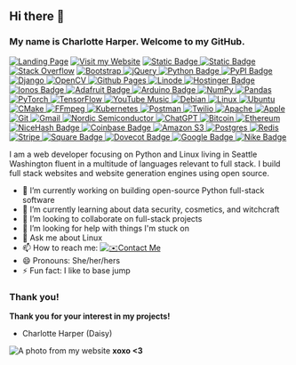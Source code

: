 ## Hi there 👋
### My name is Charlotte Harper. Welcome to my GitHub.
[![Landing Page](https://img.shields.io/badge/Landing_Page-purple)](https://lotteh.com/landing/)
[![Visit my Website](https://img.shields.io/badge/Visit_my_website-blue)](https://glamgirlx.com)
[![Static Badge](https://img.shields.io/badge/Open_Source_❤️-pink)
![Static Badge](https://img.shields.io/badge/Full-Stack-Linux-green)](https://github.com/daisycamber/lotteharper)
[![Stack Overflow](https://img.shields.io/badge/-Stackoverflow-FE7A16?style=for-the-badge&logo=stack-overflow&logoColor=white)](https://stackoverflow.com/users/2225373/charlotte-harper)
[![Bootstrap](https://img.shields.io/badge/bootstrap-%238511FA.svg?style=for-the-badge&logo=bootstrap&logoColor=white)
![jQuery](https://img.shields.io/badge/jquery-%230769AD.svg?style=for-the-badge&logo=jquery&logoColor=white)
![Python Badge](https://img.shields.io/badge/Python-3776AB?logo=python&logoColor=fff&style=for-the-badge)
![PyPI Badge](https://img.shields.io/badge/PyPI-3775A9?logo=pypi&logoColor=fff&style=for-the-badge)
![Django](https://img.shields.io/badge/django-%23092E20.svg?style=for-the-badge&logo=django&logoColor=white)
![OpenCV](https://img.shields.io/badge/opencv-%23white.svg?style=for-the-badge&logo=opencv&logoColor=white)
![Github Pages](https://img.shields.io/badge/github%20pages-121013?style=for-the-badge&logo=github&logoColor=white)
![Linode](https://img.shields.io/badge/linode-00A95C?style=for-the-badge&logo=linode&logoColor=white)
![Hostinger Badge](https://img.shields.io/badge/Hostinger-673DE6?logo=hostinger&logoColor=fff&style=for-the-badge)
![Ionos Badge](https://img.shields.io/badge/Ionos-003D8F?logo=ionos&logoColor=fff&style=for-the-badge)
![Adafruit Badge](https://img.shields.io/badge/Adafruit-000?logo=adafruit&logoColor=fff&style=for-the-badge)
![Arduino Badge](https://img.shields.io/badge/Arduino-00878F?logo=arduino&logoColor=fff&style=for-the-badge)
![NumPy](https://img.shields.io/badge/numpy-%23013243.svg?style=for-the-badge&logo=numpy&logoColor=white)
![Pandas](https://img.shields.io/badge/pandas-%23150458.svg?style=for-the-badge&logo=pandas&logoColor=white)
![PyTorch](https://img.shields.io/badge/PyTorch-%23EE4C2C.svg?style=for-the-badge&logo=PyTorch&logoColor=white)
![TensorFlow](https://img.shields.io/badge/TensorFlow-%23FF6F00.svg?style=for-the-badge&logo=TensorFlow&logoColor=white)
![YouTube Music](https://img.shields.io/badge/YouTube_Music-FF0000?style=for-the-badge&logo=youtube-music&logoColor=white)
![Debian](https://img.shields.io/badge/Debian-D70A53?style=for-the-badge&logo=debian&logoColor=white)
![Linux](https://img.shields.io/badge/Linux-FCC624?style=for-the-badge&logo=linux&logoColor=black)
![Ubuntu](https://img.shields.io/badge/Ubuntu-E95420?style=for-the-badge&logo=ubuntu&logoColor=white)
![CMake](https://img.shields.io/badge/CMake-%23008FBA.svg?style=for-the-badge&logo=cmake&logoColor=white)
![FFmpeg](https://shields.io/badge/FFmpeg-%23171717.svg?logo=ffmpeg&style=for-the-badge&labelColor=171717&logoColor=5cb85c)
![Kubernetes](https://img.shields.io/badge/kubernetes-%23326ce5.svg?style=for-the-badge&logo=kubernetes&logoColor=white)
![Postman](https://img.shields.io/badge/Postman-FF6C37?style=for-the-badge&logo=postman&logoColor=white)
![Twilio](https://img.shields.io/badge/Twilio-F22F46?style=for-the-badge&logo=Twilio+logoColor=white)
![Apache](https://img.shields.io/badge/apache-%23D42029.svg?style=for-the-badge&logo=apache&logoColor=white)
![Apple](https://img.shields.io/badge/Apple-%23000000.svg?style=for-the-badge&logo=apple&logoColor=white)
![Git](https://img.shields.io/badge/git-%23F05033.svg?style=for-the-badge&logo=git&logoColor=white)
![Gmail](https://img.shields.io/badge/Gmail-D14836?style=for-the-badge&logo=gmail&logoColor=white)
![Nordic Semiconductor](https://img.shields.io/badge/Nordic%20Semiconductor-00A9CE.svg?style=for-the-badge&logo=Nordic-Semiconductor&logoColor=white)
![ChatGPT](https://img.shields.io/badge/chatGPT-74aa9c?style=for-the-badge&logo=openai&logoColor=white)
![Bitcoin](https://img.shields.io/badge/bitcoin-2F3134?style=for-the-badge&logo=bitcoin&logoColor=white)
![Ethereum](https://img.shields.io/badge/Ethereum-3C3C3D?style=for-the-badge&logo=Ethereum&logoColor=white)
![NiceHash Badge](https://img.shields.io/badge/NiceHash-FBC342?logo=nicehash&logoColor=000&style=for-the-badge)
![Coinbase Badge](https://img.shields.io/badge/Coinbase-0052FF?logo=coinbase&logoColor=fff&style=for-the-badge)
![Amazon S3](https://img.shields.io/badge/Amazon%20S3-FF9900?style=for-the-badge&logo=amazons3&logoColor=white)
![Postgres](https://img.shields.io/badge/postgres-%23316192.svg?style=for-the-badge&logo=postgresql&logoColor=white)
![Redis](https://img.shields.io/badge/redis-%23DD0031.svg?style=for-the-badge&logo=redis&logoColor=white)
![Stripe](https://img.shields.io/badge/Stripe-5469d4?style=for-the-badge&logo=stripe&logoColor=ffffff)
![Square Badge](https://img.shields.io/badge/Square-3E4348?logo=square&logoColor=fff&style=for-the-badge)
![Dovecot Badge](https://img.shields.io/badge/Dovecot-54BCAB?logo=dovecot&logoColor=fff&style=for-the-badge)
![Google Badge](https://img.shields.io/badge/Google-4285F4?logo=google&logoColor=fff&style=for-the-badge)
![Nike Badge](https://img.shields.io/badge/Nike-111?logo=nike&logoColor=fff&style=for-the-badge)](https://glamgirlx.com)



I am a web developer focusing on Python and Linux living in Seattle Washington fluent in a multitude of languages relevant to full stack. I build full stack websites and website generation engines using open source.

- 🔭 I’m currently working on building open-source Python full-stack software
- 🌱 I’m currently learning about data security, cosmetics, and witchcraft
- 👯 I’m looking to collaborate on full-stack projects
- 🤔 I’m looking for help with things I'm stuck on
- 💬 Ask me about Linux
- 📫 How to reach me: [![✉️Contact Me](https://img.shields.io/badge/✉️Contact_Me-red)](https://glamgirlx.com/contact)
- 😄 Pronouns: She/her/hers
- ⚡ Fun fact: I like to base jump

### Thank you!
__Thank you for your interest in my projects!__
- Charlotte Harper (Daisy)

![A photo from my website](https://i.imgur.com/dAQRaWt.jpeg)
__xoxo <3__
